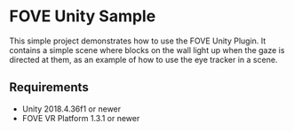# FOVE Unity Sample
This simple project demonstrates how to use the FOVE Unity Plugin. It contains a simple scene where blocks on the wall light up when the gaze is directed at them, as an example of how to use the eye tracker in a scene.

## Requirements
* Unity 2018.4.36f1 or newer
* FOVE VR Platform 1.3.1 or newer
